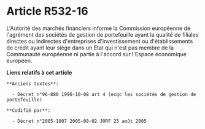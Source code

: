 # Article R532-16

L'Autorité des marchés financiers informe la Commission européenne de l'agrément des sociétés de gestion de portefeuille
ayant la qualité de filiales directes ou indirectes d'entreprises d'investissement ou d'établissements de crédit ayant leur
siège dans un Etat qui n'est pas membre de la Communauté européenne ni partie à l'accord sur l'Espace économique européen.

**Liens relatifs à cet article**

	**Anciens textes**:

	  - Décret n°96-880 1996-10-08 art 4 (ecqc les sociétés de gestion de portefeuille)

	**Codifié par**:

	  - Décret n°2005-1007 2005-08-02 JORF 25 août 2005
